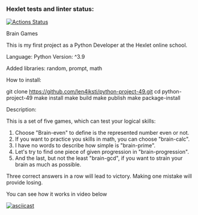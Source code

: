### Hexlet tests and linter status:
[![Actions Status](https://github.com/len4iksti/python-project-49/workflows/hexlet-check/badge.svg)](https://github.com/len4iksti/python-project-49/actions)

Brain Games

This is my first project as a Python Developer at the Hexlet online school.

Language: Python
Version: ^3.9

Added libraries: random, prompt, math

How to install:

git clone https://github.com/len4iksti/python-project-49.git
cd python-project-49
make install
make build
make publish
make package-install

Description:

This is a set of five games, which can test your logical skills:
1. Choose "Brain-even" to define is the represented number even or not.
2. If you want to practice you skills in math, you can choose "brain-calc".
3. I have no words to describe how simple is "brain-prime".
4. Let's try to find one piece of given progression in "brain-progression".
5. And the last, but not the least "brain-gcd", if you want to strain your brain as much as possible.

Three correct answers in a row will lead to victory. Making one mistake will provide losing.

You can see how it works in video below

[![asciicast](https://asciinema.org/a/zzcv1fikML6mPrx8glpoFg7Ef.svg)](https://asciinema.org/a/zzcv1fikML6mPrx8glpoFg7Ef)